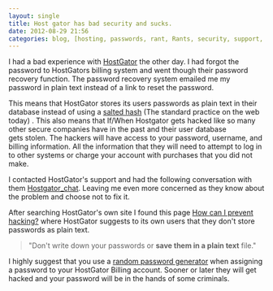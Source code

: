 ```yaml
---
layout: single
title: Host gator has bad security and sucks.
date: 2012-08-29 21:56
categories: blog, [hosting, passwords, rant, Rants, security, support, Web development, webdev]
---
```

I had a bad experience with <a href="http://www.hostgator.com/">HostGator</a> the other day. I had forgot the password to HostGators billing system and went though their password recovery function. The password recovery system emailed me my password in plain text instead of a link to reset the password.

This means that HostGator stores its users passwords as plain text in their database instead of using a <a href="http://en.wikipedia.org/wiki/Salt_(cryptography)">salted hash</a> (The standard practice on the web today) . This also means that If/When Hostgator gets hacked like so many other secure companies have in the past and their user database gets stolen. The hackers will have access to your password, username, and billing information. All the information that they will need to attempt to log in to other systems or charge your account with purchases that you did not make.

I contacted HostGator's support and had the following conversation with them <a href="/public/uploads/2012/08/hostgator_chat.txt">Hostgator_chat</a>. Leaving me even more concerned as they know about the problem and choose not to fix it.

After searching HostGator's own site I found this page <a href="http://support.hostgator.com/articles/pre-sales-policies/security-abuse/how-can-i-prevent-hacking">How can I prevent hacking?</a> where HostGator suggests to its own users that they don't store passwords as plain text.
<blockquote>"Don't write down your passwords or <strong>save them in a plain text</strong> file."</blockquote>
I highly suggest that you use a <a href="https://www.grc.com/passwords.htm">random password generator</a> when assigning a password to your HostGator Billing account. Sooner or later they will get hacked and your password will be in the hands of some criminals.
